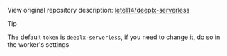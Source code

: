 View original repository description: [lete114/deeplx-serverless](https://github.com/lete114/deeplx-serverless)

> [!TIP]
> The default `token` is `deeplx-serverless`, if you need to change it, do so in the worker's settings
